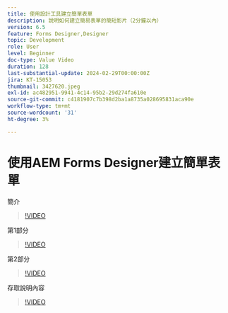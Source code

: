 ```yaml
---
title: 使用設計工具建立簡單表單
description: 說明如何建立簡易表單的簡短影片（2分鐘以內）
version: 6.5
feature: Forms Designer,Designer
topic: Development
role: User
level: Beginner
doc-type: Value Video
duration: 128
last-substantial-update: 2024-02-29T00:00:00Z
jira: KT-15053
thumbnail: 3427620.jpeg
exl-id: ac482951-9941-4c14-95b2-29d274fa610e
source-git-commit: c4181907c7b398d2ba1a8735a028695831aca90e
workflow-type: tm+mt
source-wordcount: '31'
ht-degree: 3%

---
```


# 使用AEM Forms Designer建立簡單表單

簡介

>[!VIDEO](https://video.tv.adobe.com/v/3427622/?learn=on)

第1部分

>[!VIDEO](https://video.tv.adobe.com/v/3427620/?learn=on)

第2部分

>[!VIDEO](https://video.tv.adobe.com/v/3427621/?learn=on)

存取說明內容

>[!VIDEO](https://video.tv.adobe.com/v/3427622/?learn=on)

